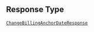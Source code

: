 ## Response Type

[`ChangeBillingAnchorDateResponse`](../../doc/models/change-billing-anchor-date-response.md)
